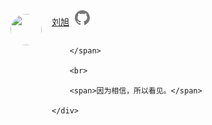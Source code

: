 <div style="display:flex; max-width:100%; padding-bottom:16px">
    <div style="flex-shrink:0; padding-top:6px; padding-right:16px;">
        <a href="https://space.bilibili.com/433467371" target="_blank">
            <img style="width:50px; height:50px; border-radius:50%;" src="http://thirdqq.qlogo.cn/ek_qqapp/AQVJKMtqeFCGNEZqicOj7qb7mnpcJiaZNlEOf0iasx2DicuEycbIG9cQktWUBxWR1dFWfLMI2Ilt/100">
        </a>
    </div>
    <div style="flex-grow:1; overflow:auto;">
        <span style="line-height:32px">
            <a href="https://space.bilibili.com/433467371" target="_blank">刘旭</a>
            <a href="https://github.com/liuxupython" target="_blank" style="margin-left:5px">
                <svg xmlns="http://www.w3.org/2000/svg" viewBox="0 0 98 98" style="width:24px;height:24px"><path fill-rule="evenodd" clip-rule="evenodd" d="M48.854 0C21.839 0 0 22 0 49.217c0 21.756 13.993 40.172 33.405 46.69 2.427.49 3.316-1.059 3.316-2.362 0-1.141-.08-5.052-.08-9.127-13.59 2.934-16.42-5.867-16.42-5.867-2.184-5.704-5.42-7.17-5.42-7.17-4.448-3.015.324-3.015.324-3.015 4.934.326 7.523 5.052 7.523 5.052 4.367 7.496 11.404 5.378 14.235 4.074.404-3.178 1.699-5.378 3.074-6.6-10.839-1.141-22.243-5.378-22.243-24.283 0-5.378 1.94-9.778 5.014-13.2-.485-1.222-2.184-6.275.486-13.038 0 0 4.125-1.304 13.426 5.052a46.97 46.97 0 0 1 12.214-1.63c4.125 0 8.33.571 12.213 1.63 9.302-6.356 13.427-5.052 13.427-5.052 2.67 6.763.97 11.816.485 13.038 3.155 3.422 5.015 7.822 5.015 13.2 0 18.905-11.404 23.06-22.324 24.283 1.78 1.548 3.316 4.481 3.316 9.126 0 6.6-.08 11.897-.08 13.526 0 1.304.89 2.853 3.316 2.364 19.412-6.52 33.405-24.935 33.405-46.691C97.707 22 75.788 0 48.854 0z" fill="#777"/></svg>
            </a>
            
        </span>
        <br>
        <span>因为相信，所以看见。</span>
    </div>
</div>
